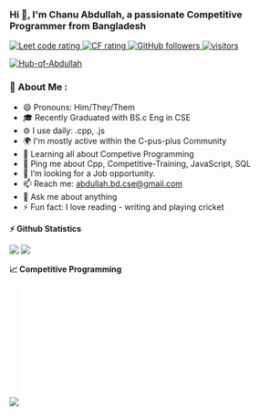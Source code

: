 ### Hi 👋, I'm Chanu Abdullah, a passionate Competitive Programmer from Bangladesh

<p align="left">
  <a href="https://leetcode.com/Abdullah-Hub/">
    <img src="https://cp-logo.vercel.app/leetcode/Abdullah-Hub" alt="Leet code rating" />
  </a>
  <a href="https://codeforces.com/profile/Log_out">
    <img src="https://cp-logo.vercel.app/codeforces/Log_out" alt="CF rating" />
  </a>
  <a href="https://github.com/Hub-of-Abdullah?tab=followers">
    <img alt="GitHub followers" src="https://img.shields.io/github/followers/Hub-of-Abdullah?color=green&logo=github">
  </a>
  <a href="https://github.com/Hub-of-Abdullah/">
    <img src="https://komarev.com/ghpvc/?username=Hub-of-Abdullah" alt="visitors" />
  </a>

<p align="left"> <a href="https://github.com/ryo-ma/github-profile-trophy"><img src="https://github-profile-trophy.vercel.app/?username=Hub-of-Abdullah" theme="dark" alt="Hub-of-Abdullah" /></a> </p>



### 💫 About Me :
- 😄 Pronouns: Him/They/Them
- 🎓 Recently Graduated with BS.c Eng in CSE
- ⚙️ I use daily: .cpp, .js
- 🌍 I'm mostly active within the C-pus-plus Community
- 🌱 Learning all about Competive Programming
- 💬 Ping me about Cpp, Competitive-Training, JavaScript, SQL
- 🤔 I’m looking for a Job opportunity.
- 📫 Reach me: abdullah.bd.cse@gmail.com
- 💬 Ask me about anything
- ⚡ Fun fact: I love reading - writing and playing cricket

<b>⚡ Github Statistics </b>

<p float="left">
<img height="180em" src="https://github-readme-stats.vercel.app/api?username=Hub-of-Abdullah&show_icons=true&title_color=ffffff&icon_color=bb2acf&text_color=daf7dc&bg_color=151515" /> 
<img height="180em" src="https://github-readme-stats.vercel.app/api/top-langs/?username=sudiptob2&show_icons=true&title_color=ffffff&icon_color=bb2acf&text_color=daf7dc&bg_color=151515&hide_border=true&layout=compact&langs_count=8"/>
</p>

<b>&#128200; Competitive Programming</b>

<p float="left">
<img width="300" src="https://leetcard.jacoblin.cool/Abdullah-Hub?theme=dark&font=Karma&ext=contest" />
<img width="300" src="https://raw.githubusercontent.com/Hub-of-Abdullah/cf-stats/main/output/light_card.svg" />
</p>


